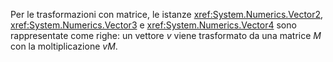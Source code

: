 Per le trasformazioni con matrice, le istanze <xref:System.Numerics.Vector2>, <xref:System.Numerics.Vector3> e <xref:System.Numerics.Vector4> sono rappresentate come righe: un vettore *v* viene trasformato da una matrice *M* con la moltiplicazione *vM*.